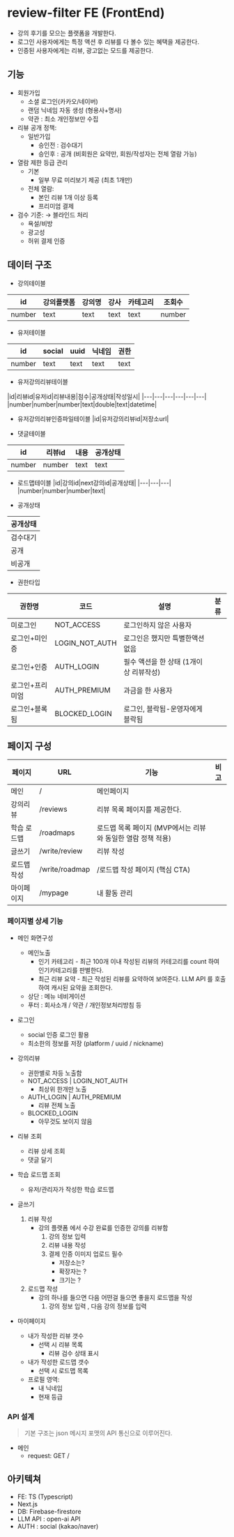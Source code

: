 # review-filter FE (FrontEnd)
* 강의 후기를 모으는 플랫폼을 개발한다.
* 로그인 사용자에게는 특정 액션 후 리뷰를 다 볼수 있는 혜택을 제공한다. 
* 인증된 사용자에게는 리뷰, 광고없는 모드를 제공한다.


## 기능
* 회원가입
    * 소셜 로그인(카카오/네이버)
    * 랜덤 닉네임 자동 생성 (형용사+명사)
    * 약관 : 최소 개인정보만 수집
* 리뷰 공개 정책:
    * 일반가입 
        - 승인전 : 검수대기
        - 승인후 : 공개 (비회원은 요약만, 회원/작성자는 전체 열람 가능)
* 열람 제한 등급 관리
    * 기본
        - 일부 무료 미리보기 제공 (최초 1개만)
    * 전체 열람: 
        - 본인 리뷰 1개 이상 등록 
        - 프리미엄 결제
* 검수 기준: → 블라인드 처리
    * 욕설/비방
    * 광고성
    * 허위 결제 인증 

## 데이터 구조
* 강의테이블

|id|강의플랫폼|강의명|강사|카테고리|조회수|
|---|---|---|---|---|---|
|number|text|text|text|text|number|

* 유저테이블

|id|social|uuid|닉네임|권한|
|---|---|---|---|---|
|number|text|text|text|text|

* 유저강의리뷰테이블

|id|리뷰id|유저id|리뷰내용|점수|공개상태|작성일시|
|---|---|---|---|---|---|
|number|number|number|text|double|text|datetime|

* 유저강의리뷰인증파일테이블
|id|유저강의리뷰id|저장소url|

* 댓글테이블

|id|리뷰id|내용|공개상태|
|---|---|---|---|
|number|number|text|text|

* 로드맵테이블
|id|강의id|next강의id|공개상태|
|---|---|---|
|number|number|number|text|


* 공개상태

|공개상태|
|---|
|검수대기|
|공개|
|비공개|


* 권한타입

|권한명|코드|설명|분류|
|---|---|---|---|
|미로그인|NOT_ACCESS|로그인하지 않은 사용자|
|로그인+미인증|LOGIN_NOT_AUTH|로그인은 했지만 특별한액션없음|
|로그인+인증|AUTH_LOGIN|필수 액션을 한 상태 (1개이상 리뷰작성)|
|로그인+프리미엄|AUTH_PREMIUM|과금을 한 사용자|
|로그인+블록됨|BLOCKED_LOGIN|로그인, 블락됨-운영자에게 블락됨|


## 페이지 구성

|페이지|URL|기능|비고|
|---|---|---|---|
|메인|/|메인페이지||
|강의리뷰|/reviews|리뷰 목록 페이지를 제공한다.||
|학습 로드맵|/roadmaps|로드맵 목록 페이지 (MVP에서는 리뷰와 동일한 열람 정책 적용)||
|글쓰기|/write/review|리뷰 작성||
|로드맵작성|/write/roadmap|/로드맵 작성 페이지 (핵심 CTA)||
|마이페이지|/mypage|내 활동 관리||

### 페이지별 상세 기능
* 메인 화면구성
    - 메인노출 
        * 인기 카테고리 - 최근 100개 이내 작성된 리뷰의 카테고리를 count 하여 인기카테고리를 판별한다.
        * 최근 리뷰 요약 - 최근 작성된 리뷰를 요약하여 보여준다. LLM API 를 호출하여 캐시된 요약을 조회한다.
    - 상단 : 메뉴 네비게이션 
    - 푸터 : 회사소개 / 약관 / 개인정보처리방침 등 
* 로그인
    - social 인증 로그인 활용
    - 최소한의 정보를 저장 (platform / uuid / nickname)
* 강의리뷰
    - 권한별로 차등 노출함
    * NOT_ACCESS | LOGIN_NOT_AUTH
        - 최상위 한개만 노출 
    * AUTH_LOGIN | AUTH_PREMIUM
        - 리뷰 전체 노출
    * BLOCKED_LOGIN
        - 아무것도 보이지 않음
* 리뷰 조회
    - 리뷰 상세 조회
    * 댓글 달기

* 학습 로드맵 조회
    - 유저/관리자가 작성한 학습 로드맵
* 글쓰기 
    1. 리뷰 작성
        * 강의 플랫폼 에서 수강 완료를 인증한 강의를 리뷰함
            1. 강의 정보 입력
            2. 리뷰 내용 작성
            3. 결제 인증 이미지 업로드 필수 
                - 저장소는? 
                - 확장자는 ?
                - 크기는 ? 
    2. 로드맵 작성
        * 강의 하나를 들으면 다음 어떤걸 들으면 좋을지 로드맵을 작성
            1. 강의 정보 입력 , 다음 강의 정보를 입력

* 마이페이지
    * 내가 작성한 리뷰 갯수
        - 선택 시 리뷰 목록
            * 리뷰 검수 상태 표시
    * 내가 작성한 로드맵 갯수
        - 선택 시 로드맵 목록
    * 프로필 영역:
        * 내 닉네임
        * 현재 등급

### API 설계
> 기본 구조는 json 메시지 포맷의  API 통신으로 이루어진다.

* 메인
    * request:  GET /


## 아키텍쳐
* FE: TS (Typescript)
* Next.js
* DB: Firebase-firestore
* LLM API : open-ai API
* AUTH : social (kakao/naver)